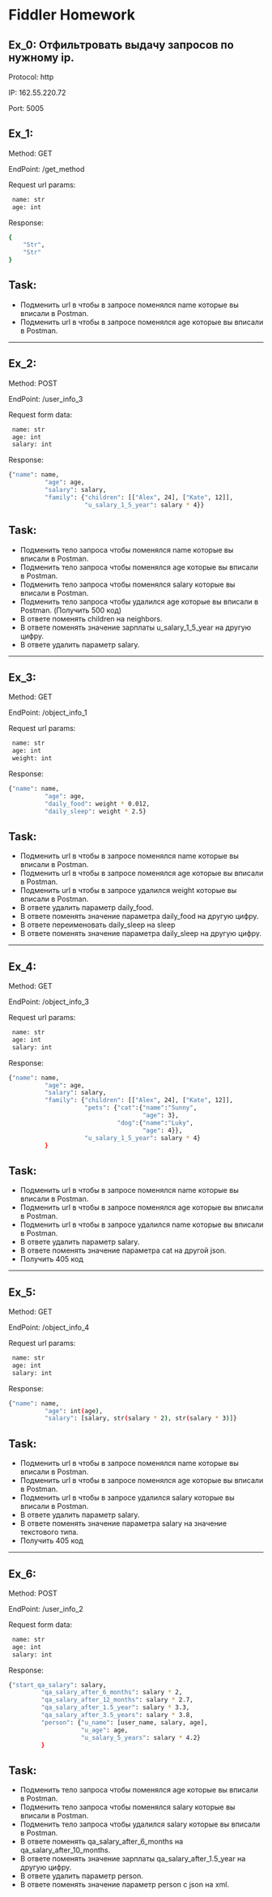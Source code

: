 # Fiddler Homework
## Ex_0: Отфильтровать выдачу запросов по нужному ip.

Protocol: http

IP: 162.55.220.72

Port: 5005

## Ex_1: 
Method: GET

EndPoint: /get_method

Request url params: 
```sh
 name: str
 age: int
```
Response: 
```sh
{
    "Str",
    "Str"
}
```
## Task:
- Подменить url в чтобы в запросе поменялся name которые вы вписали в Postman.
- Подменить url в чтобы в запросе поменялся age которые вы вписали в Postman. 
***

## Ex_2:
Method: POST

EndPoint: /user_info_3

Request form data: 
```sh
 name: str
 age: int
 salary: int
```
Response: 
```sh
{"name": name,
          "age": age,
          "salary": salary,
          "family": {"children": [["Alex", 24], ["Kate", 12]],
                     "u_salary_1_5_year": salary * 4}}
```
## Task:
 - Подменить тело запроса чтобы поменялся name которые вы вписали в Postman.
 - Подменить тело запроса чтобы поменялся age которые вы вписали в Postman. 
 - Подменить тело запроса чтобы поменялся salary которые вы вписали в Postman. 
 - Подменить тело запроса чтобы удалился age которые вы вписали в Postman.  (Получить 500 код)
 - В ответе поменять children на neighbors. 
 - В ответе поменять значение зарплаты u_salary_1_5_year на другую цифру. 
 - В ответе удалить параметр salary. 

***

## Ex_3:
Method: GET

EndPoint: /object_info_1

Request url params: 
```sh
 name: str
 age: int
 weight: int
```
Response: 
```sh
{"name": name,
          "age": age,
          "daily_food": weight * 0.012,
          "daily_sleep": weight * 2.5}
```
## Task:
 - Подменить url в чтобы в запросе поменялся name которые вы вписали в Postman.
 - Подменить url в чтобы в запросе поменялся age которые вы вписали в Postman. 
 - Подменить url в чтобы в запросе удалился weight которые вы вписали в Postman.
 - В ответе удалить параметр  daily_food.
 - В ответе поменять значение параметра daily_food на другую цифру. 
 - В ответе переименовать daily_sleep на sleep
 - В ответе поменять значение параметра daily_sleep на другую цифру. 

***

## Ex_4:
Method: GET

EndPoint: /object_info_3

Request url params: 
```sh
 name: str
 age: int
 salary: int
```
Response: 
```sh
{"name": name,
          "age": age,
          "salary": salary,
          "family": {"children": [["Alex", 24], ["Kate", 12]],
                     "pets": {"cat":{"name":"Sunny",
                                     "age": 3},
                              "dog":{"name":"Luky",
                                     "age": 4}},
                     "u_salary_1_5_year": salary * 4}
          }
```
## Task:
 - Подменить url в чтобы в запросе поменялся name которые вы вписали в Postman.
 - Подменить url в чтобы в запросе поменялся age которые вы вписали в Postman. 
 - Подменить url в чтобы в запросе удалился name которые вы вписали в Postman.
 - В ответе удалить параметр  salary.
 - В ответе поменять значение параметра cat на другой json. 
 - Получить 405 код

***

## Ex_5:
Method: GET

EndPoint: /object_info_4

Request url params: 
```sh
 name: str
 age: int
 salary: int
```
Response: 
```sh
{"name": name,
          "age": int(age),
          "salary": [salary, str(salary * 2), str(salary * 3)]}
```

## Task:
 - Подменить url в чтобы в запросе поменялся name которые вы вписали в Postman.
 - Подменить url в чтобы в запросе поменялся age которые вы вписали в Postman. 
 - Подменить url в чтобы в запросе удалился salary которые вы вписали в Postman.
 - В ответе удалить параметр  salary.
 - В ответе поменять значение параметра salary на значение текстового типа. 
 - Получить 405 код

***

## Ex_6:
Method: POST

EndPoint: /user_info_2

Request form data: 
```sh
 name: str
 age: int
 salary: int
 ```
Response: 
 ```sh
{"start_qa_salary": salary,
          "qa_salary_after_6_months": salary * 2,
          "qa_salary_after_12_months": salary * 2.7,
          "qa_salary_after_1.5_year": salary * 3.3,
          "qa_salary_after_3.5_years": salary * 3.8,
          "person": {"u_name": [user_name, salary, age],
                     "u_age": age,
                     "u_salary_5_years": salary * 4.2}
          }
```

## Task:
 - Подменить тело запроса чтобы поменялся age которые вы вписали в Postman. 
 - Подменить тело запроса чтобы поменялся salary которые вы вписали в Postman. 
 - Подменить тело запроса чтобы удалился salary которые вы вписали в Postman.
 - В ответе поменять qa_salary_after_6_months на qa_salary_after_10_months. 
 - В ответе поменять значение зарплаты qa_salary_after_1.5_year на другую цифру. 
 - В ответе удалить параметр person. 
 - В ответе поменять значение параметр person с json на xml. 
